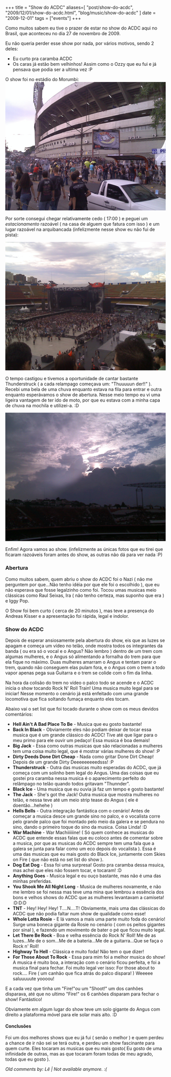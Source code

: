 +++
title = "Show do ACDC"
aliases=[
  "post/show-do-acdc",
  "2009/12/01/show-do-acdc.html",
  "blog/music/show-do-acdc"
]
date = "2009-12-01"
tags = ["events"]
+++

Como muitos sabem eu tive o prazer de estar no show do ACDC aqui no
Brasil, que aconteceu no dia 27 de novembro de 2009.

Eu não queria perder esse show por nada, por vários motivos, sendo 2
deles:

* Eu curto pra caramba ACDC
* Os caras já estão bem velhinhos! Assim como o Ozzy que eu fui e já pensava que podia ser a ultima vez :P

O show foi no estádio do Morumbi:
[![Foto do estadio do morumbi visto de fora](/images/posts/show_acdc_morumbi.jpg "Estadio do Morumbi")](/images/posts/show_acdc_morumbi.jpg "")

Por sorte consegui chegar relativamente cedo ( 17:00 ) e peguei um
_estacionamento_ razoável ( na casa de alguem que fatura
com isso ) e um lugar razoável na arquibancada (infelizmente nesse
show eu não fui de pista):

[![Foto da pista do estádio do Morumbi visto da arquibancada](/images/posts/show_acdc_pista.jpg "Pista do estadio do Morumbi")](/images/posts/show_acdc_pista.jpg "")

O tempo castigou e tivemos a oportunidade de cantar bastante
Thunderstruck ( a cada relampago começava um: "Thuuuuun der!!"
). Recebi uma bela de uma chuva enquanto estava na fila para entrar e
outra enquanto esperávamos o show de abertura. Nesse meio tempo eu vi
uma ligeira vantagem de ter ido de moto, por que eu estava com a minha
capa de chuva na mochila e utilizei-a. :D

[![Foto do céu com o sol passando entre as nuvens](/images/posts/show_acdc_clima.jpg "Clima durante o show")](/images/posts/show_acdc_clima.jpg "")

Enfim! Agora vamos ao show. (infelizmente as únicas fotos que eu
tirei que ficaram razoáveis foram antes do show, as outras não dá para
ver nada :P)

### Abertura

Como muitos sabem, quem abriu o show do ACDC foi o Nazi ( não me
perguntem por que...Não tenho idéia por que ele foi o escolhido ), que
eu não esperava que fosse legalzinho como foi. Tocou umas musicas meio
clássicas como Raul Seixas, Ira ( não tenho certeza, mas suponho que
era ) e Iggy Pop.

O Show foi bem curto ( cerca de 20 minutos ), mas teve a presença do
Andreas Kisser e a apresentação foi rápida, legal e indolor.

### Show do ACDC

Depois de esperar ansiosamente pela abertura do show, eis que as luzes
se apagam e começa um vídeo no telão, onde mostra todos os integrantes
da banda ( ou era só o vocal e o Angus? Não lembro ) dentro de um trem
com algumas mulheres, e o Angus só alimentando a fornalha do trem para
que ela fique no máximo. Duas mulheres amarram o Angus e tentam parar
o trem, quando não conseguem elas pulam fora, e o Angus com o trem a
todo vapor apenas pega sua Guitarra e o trem se colide com o fim da
linha.

Na hora da colisão do trem no vídeo o palco todo se acende e o ACDC
inicia o show tocando Rock N' Roll Train! Uma musica muito legal para
se iniciar! Nesse momento o cenário já está enfeitado com uma grande
locomotiva que fica soltando fumaça enquanto eles tocam.

Abaixo vai o set list que foi tocado durante o show com os meus devidos comentários:

* **Hell Ain't A Bad Place To Be** - Musica que eu gosto bastante!
* **Back In Black** - Obviamente eles não podiam deixar de tocar essa musica que é um grande clássico do ACDC! Tive até que ligar para o meu primo para ele ouvir um pedaço! Essa musica é boa demais!
* **Big Jack** - Essa como outras musicas que são relacionadas a mulheres tem uma coisa muito legal, que é mostrar várias mulheres do show! :P
* **Dirty Deeds Done Dirt Cheap** - Nada como gritar Done Dirt Cheap! Depois de um grande Dirty Deeeeeeeeedsss! :P
* **Thunderstruck** - Outra das musicas muito esperadas do ACDC, que já começa com um solinho bem legal do Angus. Uma das coisas que eu gostei pra caramba nessa musica é o aparecimento perfeito do relâmpago no telão quando todos gritavam "Thunnder".
* **Black Ice** - Uma musica que eu ouvia já faz um tempo e gosto bastante!
* **The Jack** - She's got the Jack! Outra musica que mostra mulheres no telão, e nessa teve até um meio strip tease do Angus ( ele é doentão...hehehe )
* **Hells Bells** - Outra integração fantástica com o cenário! Antes de começar a musica desce um grande sino no palco, e o vocalista corre pelo grande palco que foi montado pelo meio da galera e se pendura no sino, dando o primeiro toque do sino da musica. Coisa Linda! :D
* **War Machine** - War Machiiiiiine! ( Só quem conhece as musicas do ACDC que entende essas falas que eu coloco antes de comentar sobre a musica, por que as musicas do ACDC sempre tem uma fala que a galera se junta para falar como um eco depois do vocalista ). Essa é uma das musicas que eu mais gosto do Black Ice, juntamente com Skies on Fire ( que não está no set list do show ).
* **Dog Eat Dog** - Essa foi uma surpresa! Gosto pra caramba dessa msuica, mas achei que eles não fossem tocar, e tocaram! :D
* **Anything Goes** - Musica legal e eu ouço bastante, mas não é uma das minhas preferidas.
* **You Shook Me All Night Long** - Musica de mulheres novamente, e não me lembro se foi nessa mas teve uma mina que lembrou a essência dos bons e velhos shows do ACDC que as mulheres levantavam a camiseta! :D:D:D
* **TNT** - Hey! Hey! Hey! T....N....T! Obviamente, mais uma das clássicas do ACDC que não podia faltar num show de qualidade como esse!
* **Whole Lotta Rosie** - E lá vamos a mais uma parte muito foda do cenário! Surge uma boneca gigante da Rosie no cenário ( com os peitos gigantes por sinal ), e fazendo um movimento de bater o pé que ficou muito legal.
* **Let There Be Rock** - Boa e velha essência do Rock N' Roll! Me de as luzes...Me de o som...Me de a bateria...Me de a guitarra...Que se faça o Rock n' Roll!
* **Highway To Hell** - Clássica e muito foda! Não tem o que dizer!
* **For Those About To Rock** - Essa para mim foi a melhor musica do show! A musica é muito boa, a interação com o cenário ficou perfeita, e foi a musica final para fechar. Foi muito legal ver isso: For those about to rock.... Fire ( um canhão que fica atrás do palco dispara! ) Weeeee saluuuuute yoooou!

E a cada vez que tinha um "Fire!"ou um "Shoot!" um dos canhões
disparava, até que no ultimo "Fire!" os 6 canhões disparam para fechar
o show! Fantástico!

Obviamente em algum lugar do show teve um solo gigante do Angus com
direito a plataforma móvel para ele solar mais alto. :D

#### Conclusões

Foi um dos melhores shows que eu já fui ( senão o melhor ) e quem
perdeu a chance de ir não sei se terá outra, e perdeu um show
fascinante para quem curte. Eles tocaram as musicas que eu mais gosto(
Eu gosto de uma infinidade de outras, mas as que tocaram foram todas
de meu agrado, todas que eu gosto ).



_Old comments by: Lê | Not available anymore. :(_
